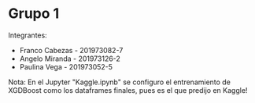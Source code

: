 # Grupo 1
Integrantes:
- Franco Cabezas - 201973082-7
- Angelo Miranda - 201973126-2
- Paulina Vega - 201973052-5

Nota: En el Jupyter "Kaggle.ipynb" se configuro el entrenamiento de XGDBoost como los dataframes finales, pues es el que predijo en Kaggle!
